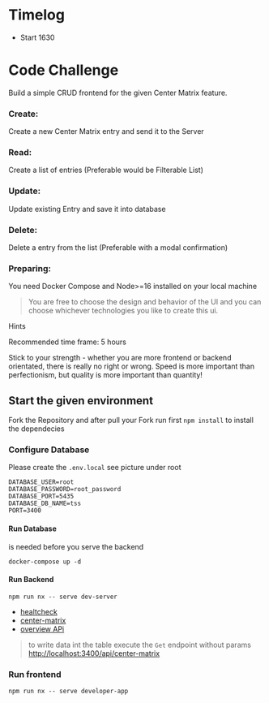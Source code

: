 # Timelog
- Start 1630

# Code Challenge


Build a simple CRUD frontend for the given Center Matrix feature.

### Create:
Create a new Center Matrix entry and send it to the Server

### Read:
Create a list of entries (Preferable would be Filterable List)

### Update:
Update existing Entry and save it into database

### Delete:
Delete a entry from the list (Preferable with a modal confirmation)

### Preparing:
You need Docker Compose and Node>=16 installed on your local machine

> You are free to choose the design and behavior of the UI and you can choose whichever technologies you like to create this ui.

Hints

Recommended time frame: 5 hours

Stick to your strength - whether you are more frontend or backend orientated, there is really no right or wrong. 
Speed is more important than perfectionism, but quality is more important than quantity!



## Start the given environment
Fork the Repository and after pull your Fork
run first  `npm install` to install the dependecies

### Configure Database

Please create the `.env.local` see picture under root


```
DATABASE_USER=root
DATABASE_PASSWORD=root_password
DATABASE_PORT=5435
DATABASE_DB_NAME=tss
PORT=3400
```

#### Run Database
is needed before you serve the backend

`docker-compose up -d`

#### Run Backend

`npm run nx -- serve dev-server`
- [healtcheck](http://localhost:3400/api)
- [center-matrix](http://localhost:3400/api/center-matrix)
- [overview APi](http://localhost:3400/api-reference/)

> to write data int the table execute the `Get` endpoint without params [http://localhost:3400/api/center-matrix](http://localhost:3400/api/center-matrix)


### Run frontend

`npm run nx -- serve developer-app`


